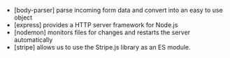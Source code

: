 - [body-parser] parse incoming form data and convert into an easy to use object
- [express] provides a HTTP server framework for Node.js
- [nodemon] monitors files for changes and restarts the server automatically
- [stripe] allows us to use the Stripe.js library as an ES module.